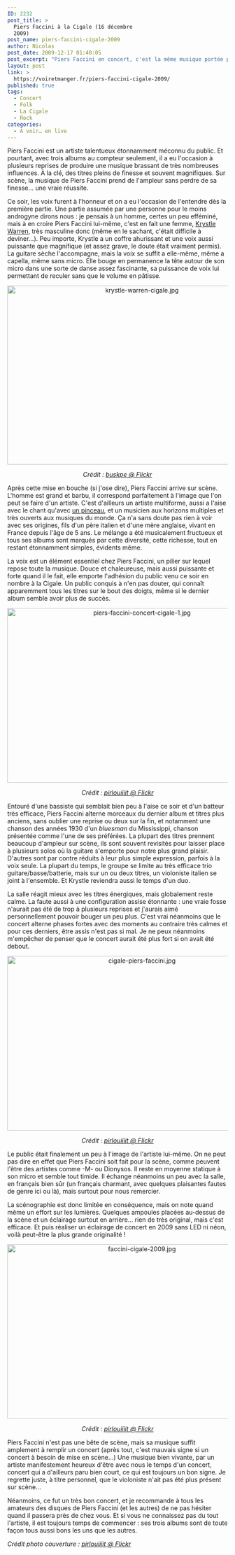 ```yaml
---
ID: 2232
post_title: >
  Piers Faccini à la Cigale (16 décembre
  2009)
post_name: piers-faccini-cigale-2009
author: Nicolas
post_date: 2009-12-17 01:40:05
post_excerpt: "Piers Faccini en concert, c'est la même musique portée par une voix magnifique que sur disque... mais en plus puissant. En bref, c'est un très bon concert !"
layout: post
link: >
  https://voiretmanger.fr/piers-faccini-cigale-2009/
published: true
tags:
  - Concert
  - Folk
  - La Cigale
  - Rock
categories:
  - À voir… en live
---
```

<p>Piers Faccini est un artiste talentueux étonnamment méconnu du public. Et pourtant, avec trois albums au compteur seulement, il a eu l'occasion à plusieurs reprises de produire une musique brassant de très nombreuses influences. À la clé, des titres pleins de finesse et souvent magnifiques. Sur scène, la musique de Piers Faccini prend de l'ampleur sans perdre de sa finesse... une vraie réussite.</p>
<p>Ce soir, les voix furent à l'honneur et on a eu l'occasion de l'entendre dès la première partie. Une partie assumée par une personne pour le moins androgyne dirons nous : je pensais à un homme, certes un peu efféminé, mais à en croire Piers Faccini lui-même, c'est en fait une femme, <a href="http://www.myspace.com/krystlewarren">Krystle Warren</a>, très masculine donc (même en le sachant, c'était difficile à deviner...). Peu importe, Krystle a un coffre ahurissant et une voix aussi puissante que magnifique (et assez grave, le doute était vraiment permis). La guitare sèche l'accompagne, mais la voix se suffit a elle-même, même a capella, même sans micro. Elle bouge en permanence la tête autour de son micro dans une sorte de danse assez fascinante, sa puissance de voix lui permettant de reculer sans que le volume en pâtisse.</p>

<div style="text-align: center;"><img class="aligncenter" src="https://voiretmanger.fr/wp-content/uploads/2009/12/krystle-warren-cigale.jpg" border="0" alt="krystle-warren-cigale.jpg" width="600" height="409" />

<em>Crédit : <a href="http://www.flickr.com/photos/buskpe/3833435258/">buskpe @ Flickr</a></em></div>
<p>Après cette mise en bouche (si j'ose dire), Piers Faccini arrive sur scène. L'homme est grand et barbu, il correspond parfaitement à l'image que l'on peut se faire d'un artiste. C'est d'ailleurs un artiste multiforme, aussi a l'aise avec le chant qu'avec <a href="http://www.piersfaccini.com/articles/articles.php?idarticle=318">un pinceau</a>, et un musicien aux horizons multiples et très ouverts aux musiques du monde. Ça n'a sans doute pas rien à voir avec ses origines, fils d'un père italien et d'une mère anglaise, vivant en France depuis l'âge de 5 ans. Le mélange a été musicalement fructueux et tous ses albums sont marqués par cette diversité, cette richesse, tout en restant étonnamment simples, évidents même.</p>
<p>La voix est un élément essentiel chez Piers Faccini, un pilier sur lequel repose toute la musique. Douce et chaleureuse, mais aussi puissante et forte quand il le fait, elle emporte l'adhésion du public venu ce soir en nombre à la Cigale. Un public conquis à n'en pas douter, qui connaît apparemment tous les titres sur le bout des doigts, même si le dernier album semble avoir plus de succès.</p>

<div style="text-align: center;"><img class="aligncenter" src="https://voiretmanger.fr/wp-content/uploads/2009/12/piers-faccini-concert-cigale-1.jpg" border="0" alt="piers-faccini-concert-cigale-1.jpg" width="600" height="399" />

<em>Crédit : <a href="http://www.flickr.com/photos/pirlouiiiit/3991551720/"> pirlouiiiit @ Flickr</a></em>

</div>
<p>Entouré d'une bassiste qui semblait bien peu à l'aise ce soir et d'un batteur très efficace, Piers Faccini alterne morceaux du dernier album et titres plus anciens, sans oublier une reprise ou deux sur la fin, et notamment une chanson des années 1930 d'un <em>bluesman</em> du Mississippi, chanson présentée comme l'une de ses préférées. La plupart des titres prennent beaucoup d'ampleur sur scène, ils sont souvent revisités pour laisser place à plusieurs solos où la guitare s'emporte pour notre plus grand plaisir. D'autres sont par contre réduits à leur plus simple expression, parfois à la voix seule. La plupart du temps, le groupe se limite au très efficace trio guitare/basse/batterie, mais sur un ou deux titres, un violoniste italien se joint à l'ensemble. Et Krystle reviendra aussi le temps d'un duo.</p>
<p>La salle réagit mieux avec les titres énergiques, mais globalement reste calme. La faute aussi à une configuration assise étonnante : une vraie fosse n'aurait pas été de trop à plusieurs reprises et j'aurais aimé personnellement pouvoir bouger un peu plus. C'est vrai néanmoins que le concert alterne phases fortes avec des moments au contraire très calmes et pour ces derniers, être assis n'est pas si mal. Je ne peux néanmoins m'empêcher de penser que le concert aurait été plus fort si on avait été debout.</p>

<div style="text-align: center;"><img class="aligncenter" src="https://voiretmanger.fr/wp-content/uploads/2009/12/cigale-piers-faccini.jpg" border="0" alt="cigale-piers-faccini.jpg" width="600" height="399" />

<em>Crédit : <a href="http://www.flickr.com/photos/pirlouiiiit/3990806439/"> pirlouiiiit @ Flickr</a></em>

</div>
<p>Le public était finalement un peu à l'image de l'artiste lui-même. On ne peut pas dire en effet que Piers Faccini soit fait pour la scène, comme peuvent l'être des artistes comme -M- ou Dionysos. Il reste en moyenne statique à son micro et semble tout timide. Il échange néanmoins un peu avec la salle, en français bien sûr (un français charmant, avec quelques plaisantes fautes de genre ici ou là), mais surtout pour nous remercier.</p>
<p>La scénographie est donc limitée en conséquence, mais on note quand même un effort sur les lumières. Quelques ampoules placées au-dessus de la scène et un éclairage surtout en arrière... rien de très original, mais c'est efficace. Et puis réaliser un éclairage de concert en 2009 sans LED ni néon, voilà peut-être la plus grande originalité !</p>

<div style="text-align: center;"><img class="aligncenter" src="https://voiretmanger.fr/wp-content/uploads/2009/12/faccini-cigale-2009.jpg" border="0" alt="faccini-cigale-2009.jpg" width="600" height="399" />

<em>Crédit : <a href="http://www.flickr.com/photos/pirlouiiiit/3990825097/"> pirlouiiiit @ Flickr</a></em>

</div>
<p>Piers Faccini n'est pas une bête de scène, mais sa musique suffit amplement à remplir un concert (après tout, c'est mauvais signe si un concert à besoin de mise en scène...) Une musique bien vivante, par un artiste manifestement heureux d'être avec nous le temps d'un concert, concert qui a d'ailleurs paru bien court, ce qui est toujours un bon signe. Je regrette juste, à titre personnel, que le violoniste n'ait pas été plus présent sur scène...</p>
<p>Néanmoins, ce fut un très bon concert, et je recommande à tous les amateurs des disques de Piers Faccini (et les autres) de ne pas hésiter quand il passera près de chez vous. Et si vous ne connaissez pas du tout l'artiste, il est toujours temps de commencer : ses trois albums sont de toute façon tous aussi bons les uns que les autres.</p>
<p></p>
<p><em>Crédit photo couverture : </em><a href="http://www.flickr.com/photos/pirlouiiiit/3991565674/"><em> pirlouiiiit @ Flickr</em></a></p>